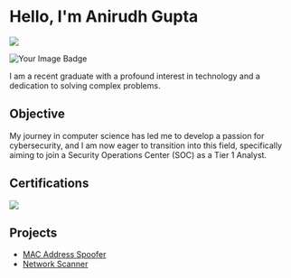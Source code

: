 # Hello, I'm Anirudh Gupta
<a href="https://www.linkedin.com/in/anirudh-gupta-420720281/"><img src="https://img.shields.io/badge/-LinkedIn-0072b1?&style=for-the-badge&logo=linkedin&logoColor=white" /></a>

<a><img src="https://tryhackme-badges.s3.amazonaws.com/Anibro.707.png" alt="Your Image Badge" ></a>


I am a recent graduate with a profound interest in technology and a dedication to solving complex problems.

## Objective

My journey in computer science has led me to develop a passion for cybersecurity, and I am now eager to transition into this field, specifically aiming to join a Security Operations Center (SOC) as a Tier 1 Analyst.

## Certifications

<a href=""><img src="https://img.shields.io/badge/-LinkedIn-0072b1?&style=for-the-badge&logo=CNSP&logoColor=white" /></a>

## Projects
- <a href="https://github.com/Annie775/Mac_Changer_Project">MAC Address Spoofer</a>
- <a href="https://github.com/Annie775/Network_Scanner/tree/master">Network Scanner</a>

